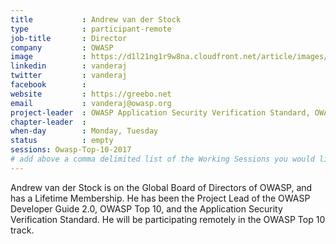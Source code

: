 ```yaml
---
title           : Andrew van der Stock
type            : participant-remote
job-title       : Director
company         : OWASP
image           : https://d1l21ng1r9w8na.cloudfront.net/article/images/800x800/dimg/andrewvanderstock.jpg
linkedin        : vanderaj
twitter         : vanderaj 
facebook        :
website         : https://greebo.net
email           : vanderaj@owasp.org
project-leader  : OWASP Application Security Verification Standard, OWASP Top 10 
chapter-leader  :
when-day        : Monday, Tuesday
status          : empty
sessions: Owasp-Top-10-2017
# add above a comma delimited list of the Working Sessions you would like to attend (use the session's title)
---
```

<!-- put more details about participant here -->
Andrew van der Stock is on the Global Board of Directors of OWASP, and has a Lifetime Membership. He has been the Project Lead of the OWASP Developer Guide 2.0, OWASP Top 10, and the Application Security Verification Standard. He will be participating remotely in the OWASP Top 10 track.
